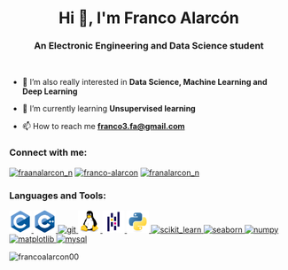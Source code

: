 <h1 align="center">Hi 👋, I'm Franco Alarcón</h1>
<h3 align="center">An Electronic Engineering and Data Science student</h3>

<br>

- 🔭 I’m also really interested in **Data Science, Machine Learning and Deep Learning**

- 🌱 I’m currently learning **Unsupervised learning**

- 📫 How to reach me **franco3.fa@gmail.com**

<h3 align="left">Connect with me:</h3>
<p align="left">
<a href="https://twitter.com/fraanalarcon_n" target="blank"><img align="center" src="https://raw.githubusercontent.com/rahuldkjain/github-profile-readme-generator/master/src/images/icons/Social/twitter.svg" alt="fraanalarcon_n" height="30" width="40" /></a>
<a href="https://linkedin.com/in/franco-alarcon" target="blank"><img align="center" src="https://raw.githubusercontent.com/rahuldkjain/github-profile-readme-generator/master/src/images/icons/Social/linked-in-alt.svg" alt="franco-alarcon" height="30" width="40" /></a>
<a href="https://instagram.com/franalarcon_n" target="blank"><img align="center" src="https://raw.githubusercontent.com/rahuldkjain/github-profile-readme-generator/master/src/images/icons/Social/instagram.svg" alt="franalarcon_n" height="30" width="40" /></a>
</p>

<h3 align="left">Languages and Tools:</h3>
<p align="left"> <a href="https://www.cprogramming.com/" target="_blank" rel="noreferrer"> <img src="https://raw.githubusercontent.com/devicons/devicon/master/icons/c/c-original.svg" alt="c" width="40" height="40"/> </a> <a href="https://www.w3schools.com/cpp/" target="_blank" rel="noreferrer"> <img src="https://raw.githubusercontent.com/devicons/devicon/master/icons/cplusplus/cplusplus-original.svg" alt="cplusplus" width="40" height="40"/> </a> <a href="https://git-scm.com/" target="_blank" rel="noreferrer"> <img src="https://www.vectorlogo.zone/logos/git-scm/git-scm-icon.svg" alt="git" width="40" height="40"/> </a> <a href="https://www.linux.org/" target="_blank" rel="noreferrer"> <img src="https://raw.githubusercontent.com/devicons/devicon/master/icons/linux/linux-original.svg" alt="linux" width="40" height="40"/> </a> <a href="https://pandas.pydata.org/" target="_blank" rel="noreferrer"> <img src="https://raw.githubusercontent.com/devicons/devicon/2ae2a900d2f041da66e950e4d48052658d850630/icons/pandas/pandas-original.svg" alt="pandas" width="40" height="40"/> </a> <a href="https://www.python.org" target="_blank" rel="noreferrer"> <img src="https://raw.githubusercontent.com/devicons/devicon/master/icons/python/python-original.svg" alt="python" width="40" height="40"/> </a> <a href="https://scikit-learn.org/" target="_blank" rel="noreferrer"> <img src="https://upload.wikimedia.org/wikipedia/commons/0/05/Scikit_learn_logo_small.svg" alt="scikit_learn" width="50" height="50"/> </a> <a href="https://seaborn.pydata.org/" target="_blank" rel="noreferrer"> <img src="https://seaborn.pydata.org/_images/logo-mark-lightbg.svg" alt="seaborn" width="40" height="40"/> </a>
<a href="https://numpy.org/" target="_blank" rel="noreferrer"><img src="https://numpy.org/numpy-tutorials/_static/numpylogo.svg" alt="numpy" width="70" height="60"/> </a>
<a href="https://matplotlib.org/stable/index.html#" target="_blank" rel="noreferrer"><img src="https://matplotlib.org/stable/_static/logo2.svg" alt="matplotlib" width="70" height="60"/> </a>
<a href="https://www.mysql.com/" target="_blank" rel="noreferrer"><img src="https://www.vectorlogo.zone/logos/mysql/mysql-official.svg" alt="mysql" width="60" height="60"/></a> </p>

<p><img align="center" src="https://github-readme-stats.vercel.app/api/top-langs?username=francoalarcon00&show_icons=true&locale=en&layout=compact" alt="francoalarcon00" /></p>


